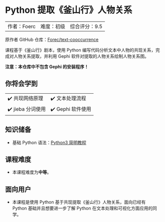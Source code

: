 # Python 提取《釜山行》人物关系

<table>
<tr>
<td align="center">作者：Foerc</td>
<td align="center">难度：初级</td>
<td align="center">综合评分：9.5</td>
</tr>
</table>

原作者 GitHub 仓库：[Forec/text-cooccurrence](https://github.com/Forec/text-cooccurrence)

课程基于《釜山行》剧本，使用 Python 编写代码分析文本中人物的共现关系，完成对人物关系提取，并利用 Gephi 软件对提取的人物关系绘制人物关系图。

**注意：本仓库中不包含 Gephi 的安装程序！**

## 你将会学到

<table>
  <tr>
    <td>✔️ 共现网络原理</td>
    <td>✔️ 文本处理流程</td>
  </tr>
  <tr>
    <td>✔️ jieba 分词使用</td>
    <td>✔️ Gephi 软件使用</td>
  </tr>
</table>

## 知识储备

- 基础 Python 语法：[Python3 简明教程](https://www.lanqiao.cn/courses/596)

## 课程难度

- 本课程难度为**中等**。

## 面向用户

- 本课程是使用 Python 基于共现提取《釜山行》人物关系，面向已经有 Python 基础并且想要进一步了解 Python 在文本处理和可视化方面应用的同学。
